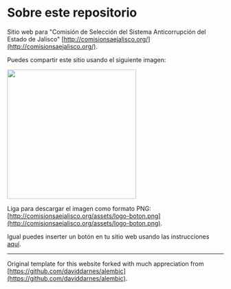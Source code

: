 # Sobre este repositorio

Sitio web para "Comisión de Selección del Sistema Anticorrupción del Estado de Jalisco" [http://comisionsaejalisco.org/](http://comisionsaejalisco.org/).

Puedes compartir este sitio usando el siguiente imagen:
 
<img src="http://comisionsaejalisco.org/assets/logo-boton.png" width="300px">

Liga para descargar el imagen como formato PNG:  
[http://comisionsaejalisco.org/assets/logo-boton.png](http://comisionsaejalisco.org/assets/logo-boton.png).

Igual puedes inserter un botón en tu sitio web usando las instrucciones [aquí](http://comisionsaejalisco.org/compartir).


---

Original template for this website forked with much appreciation from [https://github.com/daviddarnes/alembic](https://github.com/daviddarnes/alembic).


